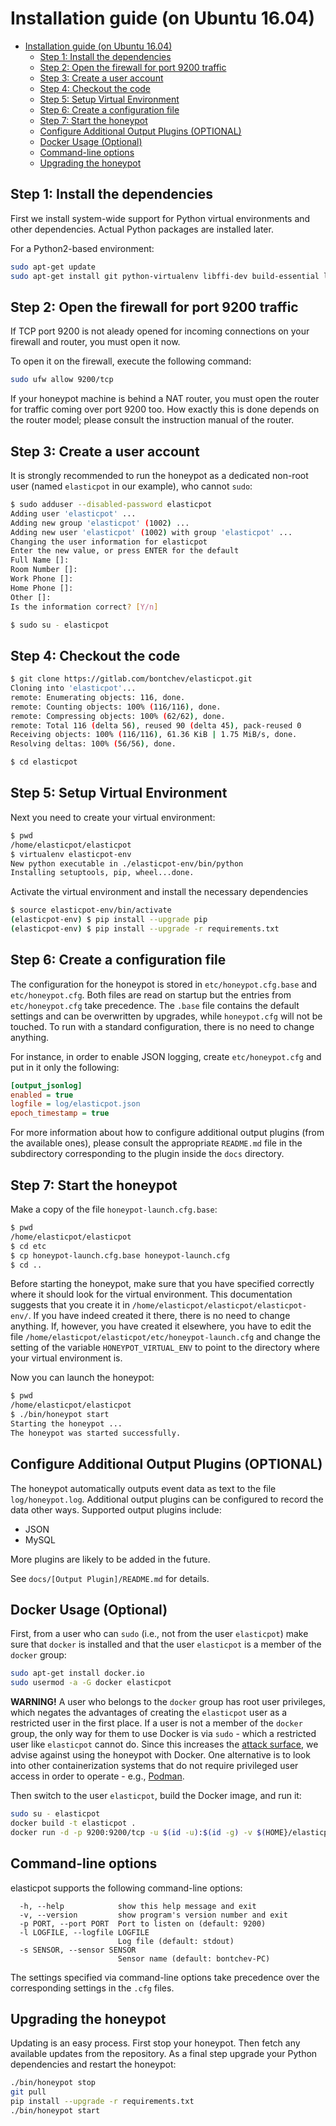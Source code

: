 # Installation guide (on Ubuntu 16.04)

- [Installation guide (on Ubuntu 16.04)](#installation-guide-on-ubuntu-1604)
  - [Step 1: Install the dependencies](#step-1-install-the-dependencies)
  - [Step 2: Open the firewall for port 9200 traffic](#step-2-open-the-firewall-for-port-9200-traffic)
  - [Step 3: Create a user account](#step-3-create-a-user-account)
  - [Step 4: Checkout the code](#step-4-checkout-the-code)
  - [Step 5: Setup Virtual Environment](#step-5-setup-virtual-environment)
  - [Step 6: Create a configuration file](#step-6-create-a-configuration-file)
  - [Step 7: Start the honeypot](#step-7-start-the-honeypot)
  - [Configure Additional Output Plugins (OPTIONAL)](#configure-additional-output-plugins-optional)
  - [Docker Usage (Optional)](#docker-usage-optional)
  - [Command-line options](#command-line-options)
  - [Upgrading the honeypot](#upgrading-the-honeypot)

## Step 1: Install the dependencies

First we install system-wide support for Python virtual environments and other
dependencies. Actual Python packages are installed later.

For a Python2-based environment:

```bash
sudo apt-get update
sudo apt-get install git python-virtualenv libffi-dev build-essential libpython-dev python2.7-minimal python-dev libmysqlclient-dev
```

## Step 2: Open the firewall for port 9200 traffic

If TCP port 9200 is not aleady opened for incoming connections on your firewall
and router, you must open it now.

To open it on the firewall, execute the following command:

```bash
sudo ufw allow 9200/tcp
```

If your honeypot machine is behind a NAT router, you must open the router
for traffic coming over port 9200 too. How exactly this is done depends on
the router model; please consult the instruction manual of the router.

## Step 3: Create a user account

It is strongly recommended to run the honeypot as a dedicated non-root user
(named `elasticpot` in our example), who cannot `sudo`:

```bash
$ sudo adduser --disabled-password elasticpot
Adding user 'elasticpot' ...
Adding new group 'elasticpot' (1002) ...
Adding new user 'elasticpot' (1002) with group 'elasticpot' ...
Changing the user information for elasticpot
Enter the new value, or press ENTER for the default
Full Name []:
Room Number []:
Work Phone []:
Home Phone []:
Other []:
Is the information correct? [Y/n]

$ sudo su - elasticpot
```

## Step 4: Checkout the code

```bash
$ git clone https://gitlab.com/bontchev/elasticpot.git
Cloning into 'elasticpot'...
remote: Enumerating objects: 116, done.
remote: Counting objects: 100% (116/116), done.
remote: Compressing objects: 100% (62/62), done.
remote: Total 116 (delta 56), reused 90 (delta 45), pack-reused 0
Receiving objects: 100% (116/116), 61.36 KiB | 1.75 MiB/s, done.
Resolving deltas: 100% (56/56), done.

$ cd elasticpot
```

## Step 5: Setup Virtual Environment

Next you need to create your virtual environment:

```bash
$ pwd
/home/elasticpot/elasticpot
$ virtualenv elasticpot-env
New python executable in ./elasticpot-env/bin/python
Installing setuptools, pip, wheel...done.
```

Activate the virtual environment and install the necessary dependencies

```bash
$ source elasticpot-env/bin/activate
(elasticpot-env) $ pip install --upgrade pip
(elasticpot-env) $ pip install --upgrade -r requirements.txt
```

## Step 6: Create a configuration file

The configuration for the honeypot is stored in `etc/honeypot.cfg.base` and
`etc/honeypot.cfg`. Both files are read on startup but the entries from
`etc/honeypot.cfg` take precedence. The `.base` file contains the default
settings and can be overwritten by upgrades, while `honeypot.cfg` will not be
touched. To run with a standard configuration, there is no need to change
anything.

For instance, in order to enable JSON logging, create `etc/honeypot.cfg` and
put in it only the following:

```honeypot.cfg
[output_jsonlog]
enabled = true
logfile = log/elasticpot.json
epoch_timestamp = true
```

For more information about how to configure additional output plugins (from
the available ones), please consult the appropriate `README.md` file in the
subdirectory corresponding to the plugin inside the `docs` directory.

## Step 7: Start the honeypot

Make a copy of the file `honeypot-launch.cfg.base`:

```bash
$ pwd
/home/elasticpot/elasticpot
$ cd etc
$ cp honeypot-launch.cfg.base honeypot-launch.cfg
$ cd ..
```

Before starting the honeypot, make sure that you have specified correctly
where it should look for the virtual environment. This documentation suggests
that you create it in `/home/elasticpot/elasticpot/elasticpot-env/`. If you
have indeed created it there, there is no need to change anything. If, however,
you have created it elsewhere, you have to edit the file
`/home/elasticpot/elasticpot/etc/honeypot-launch.cfg` and change the setting
of the variable `HONEYPOT_VIRTUAL_ENV` to point to the directory where your
virtual environment is.

Now you can launch the honeypot:

```bash
$ pwd
/home/elasticpot/elasticpot
$ ./bin/honeypot start
Starting the honeypot ...
The honeypot was started successfully.
```

## Configure Additional Output Plugins (OPTIONAL)

The honeypot automatically outputs event data as text to the file
`log/honeypot.log`. Additional output plugins can be configured to record the
data other ways. Supported output plugins include:

- JSON
- MySQL

More plugins are likely to be added in the future.

See `docs/[Output Plugin]/README.md` for details.

## Docker Usage (Optional)

First, from a user who can `sudo` (i.e., not from the user `elasticpot`) make
sure that `docker` is installed and that the user `elasticpot` is a member of
the `docker` group:

```bash
sudo apt-get install docker.io
sudo usermod -a -G docker elasticpot
```

**WARNING!** A user who belongs to the `docker` group has root user
privileges, which negates the advantages of creating the `elasticpot` user as a
restricted user in the first place. If a user is not a member of the `docker`
group, the only way for them to use Docker is via `sudo` - which a restricted
user like `elasticpot` cannot do. Since this increases the
[attack surface](https://docs.docker.com/engine/security/security/#docker-daemon-attack-surface),
we advise against using the honeypot with Docker. One alternative is to look
into other containerization systems that do not require privileged user access
in order to operate - e.g., [Podman](https://podman.io/).

Then switch to the user `elasticpot`, build the Docker image, and run it:

```bash
sudo su - elasticpot
docker build -t elasticpot .
docker run -d -p 9200:9200/tcp -u $(id -u):$(id -g) -v $(HOME}/elasticpot:/elasticpot -w /elasticpot elasticpot
```

## Command-line options

elasticpot supports the following command-line options:

```options
  -h, --help            show this help message and exit
  -v, --version         show program's version number and exit
  -p PORT, --port PORT  Port to listen on (default: 9200)
  -l LOGFILE, --logfile LOGFILE
                        Log file (default: stdout)
  -s SENSOR, --sensor SENSOR
                        Sensor name (default: bontchev-PC)
```

The settings specified via command-line options take precedence over the
corresponding settings in the `.cfg` files.

## Upgrading the honeypot

Updating is an easy process. First stop your honeypot. Then fetch any
available updates from the repository. As a final step upgrade your Python
dependencies and restart the honeypot:

```bash
./bin/honeypot stop
git pull
pip install --upgrade -r requirements.txt
./bin/honeypot start
```
